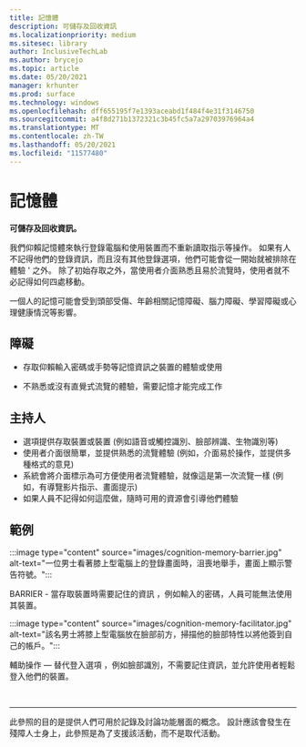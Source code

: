 ```yaml
---
title: 記憶體
description: 可儲存及回收資訊
ms.localizationpriority: medium
ms.sitesec: library
author: InclusiveTechLab
ms.author: brycejo
ms.topic: article
ms.date: 05/20/2021
manager: krhunter
ms.prod: surface
ms.technology: windows
ms.openlocfilehash: dff655195f7e1393aceabd1f484f4e31f3146750
ms.sourcegitcommit: a4f8d271b1372321c3b45fc5a7a29703976964a4
ms.translationtype: MT
ms.contentlocale: zh-TW
ms.lasthandoff: 05/20/2021
ms.locfileid: "11577480"
---
```

# <a name="memory"></a>記憶體

**可儲存及回收資訊。**

我們仰賴記憶體來執行登錄電腦和使用裝置而不重新讀取指示等操作。 如果有人不記得他們的登錄資訊，而且沒有其他登錄選項，他們可能會從一開始就被排除在體驗 &apos; 之外。 除了初始存取之外，當使用者介面熟悉且易於流覽時，使用者就不必記得如何四處移動。

一個人的記憶可能會受到頭部受傷、年齡相關記憶障礙、腦力障礙、學習障礙或心理健康情況等影響。

## <a name="barriers"></a>障礙

* 存取仰賴輸入密碼或手勢等記憶資訊之裝置的體驗或使用

* 不熟悉或沒有直覺式流覽的體驗，需要記憶才能完成工作


## <a name="facilitators"></a>主持人

* 選項提供存取裝置或裝置 (例如語音或觸控識別、臉部辨識、生物識別等) 
* 使用者介面很簡單，並提供熟悉的流覽體驗 (例如，介面易於操作，並提供多種格式的意見) 
* 系統會將介面標示為可方便使用者流覽體驗，就像這是第一次流覽一樣 (例如，有導覽影片指示、畫面提示) 
* 如果人員不記得如何這麼做，隨時可用的資源會引導他們體驗


## <a name="examples"></a>範例

:::image type="content" source="images/cognition-memory-barrier.jpg" alt-text="一位男士看著膝上型電腦上的登錄畫面時，沮喪地舉手，畫面上顯示警告符號。":::

BARRIER - 當存取裝置時需要記住的資訊 ，例如輸入的密碼，人員可能無法使用其裝置。 


:::image type="content" source="images/cognition-memory-facilitator.jpg" alt-text="該名男士將膝上型電腦放在臉部前方，掃描他的臉部特性以將他簽到自己的帳戶。":::

輔助操作 — 替代登入選項 ，例如臉部識別，不需要記住資訊，並允許使用者輕鬆登入他們的裝置。 


&nbsp;

[comment]: # (頁腳語句)
___
此參照的目的是提供人們可用於記錄及討論功能層面的概念。 設計應該會發生在殘障人士身上，此參照是為了支援該活動，而不是取代活動。 